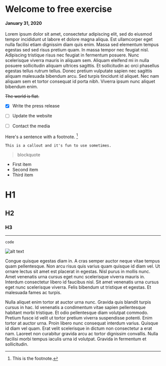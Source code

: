 # Welcome to free exercise
#### January 31, 2020
Lorem ipsum dolor sit amet, consectetur adipiscing elit, sed do eiusmod tempor incididunt ut labore et dolore magna aliqua. Est ullamcorper eget nulla facilisi etiam dignissim diam quis enim. Massa sed elementum tempus egestas sed sed risus pretium quam. In massa tempor nec feugiat nisl. Adipiscing tristique risus nec feugiat in fermentum posuere. Nunc scelerisque viverra mauris in aliquam sem. Aliquam eleifend mi in nulla posuere sollicitudin aliquam ultrices sagittis. Et sollicitudin ac orci phasellus egestas tellus rutrum tellus. Donec pretium vulputate sapien nec sagittis aliquam malesuada bibendum arcu. Sed turpis tincidunt id aliquet. Nec nam aliquam sem et tortor consequat id porta nibh. Viverra ipsum nunc aliquet bibendum enim.


~~The world is flat.~~

- [x] Write the press release
- [ ] Update the website
- [ ] Contact the media 


 Here's a sentence with a footnote. [^1]

	
	This is a callout and it's fun to use sometimes.


>blockquote


- First item
- Second item
- Third item


# H1
## H2
### H3

---


`code`



![alt text](https://d2w9rnfcy7mm78.cloudfront.net/6205996/original_01ad40c895d2beca116372f5664d5fc0.jpg?1582036003?bc=0)


Congue quisque egestas diam in. A cras semper auctor neque vitae tempus quam pellentesque. Non arcu risus quis varius quam quisque id diam vel. Ut ornare lectus sit amet est placerat in egestas. Nisl purus in mollis nunc. Amet venenatis urna cursus eget nunc scelerisque viverra mauris in. Interdum consectetur libero id faucibus nisl. Sit amet venenatis urna cursus eget nunc scelerisque viverra. Felis bibendum ut tristique et egestas. Et malesuada fames ac turpis.

Nulla aliquet enim tortor at auctor urna nunc. Gravida quis blandit turpis cursus in hac. Id venenatis a condimentum vitae sapien pellentesque habitant morbi tristique. Et odio pellentesque diam volutpat commodo. Pretium fusce id velit ut tortor pretium viverra suspendisse potenti. Enim tortor at auctor urna. Proin libero nunc consequat interdum varius. Quisque id diam vel quam. Erat velit scelerisque in dictum non consectetur a erat nam. Laoreet non curabitur gravida arcu ac tortor dignissim convallis. Nulla facilisi morbi tempus iaculis urna id volutpat. Gravida in fermentum et sollicitudin.


[^1]: This is the footnote. 